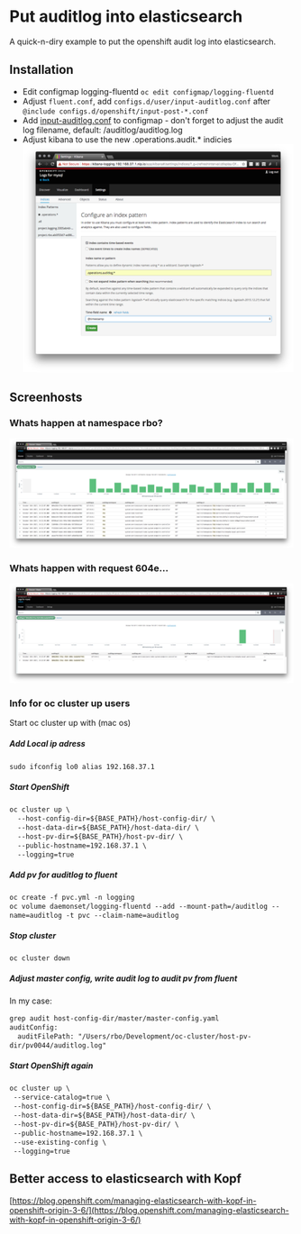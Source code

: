 # Put auditlog into elasticsearch
A quick-n-diry example to put the openshift audit log into elasticsearch.
## Installation

-  Edit configmap logging-fluentd ```oc edit configmap/logging-fluentd```
  - Adjust ```fluent.conf```, add ```configs.d/user/input-auditlog.conf``` after ```@include configs.d/openshift/input-post-*.conf```
  - Add  [input-auditlog.conf](input-auditlog.conf) to configmap - don't forget to adjust the audit log filename, default: /auditlog/auditlog.log 
- Adjust kibana to use the new .operations.audit.* indicies ![](screenshots/indicies_setup.png)


## Screenhosts
### Whats happen at namespace rbo?
![](screenshots/example1.png)

### Whats happen with request 604e...
![](screenshots/example2.png)


### Info for oc cluster up users
Start oc cluster up with (mac os)

##### Add Local ip adress 
```sudo ifconfig lo0 alias 192.168.37.1```
##### Start OpenShift
```
oc cluster up \
  --host-config-dir=${BASE_PATH}/host-config-dir/ \
  --host-data-dir=${BASE_PATH}/host-data-dir/ \
  --host-pv-dir=${BASE_PATH}/host-pv-dir/ \
  --public-hostname=192.168.37.1 \
  --logging=true
```

##### Add pv for auditlog to fluent
```
oc create -f pvc.yml -n logging
oc volume daemonset/logging-fluentd --add --mount-path=/auditlog --name=auditlog -t pvc --claim-name=auditlog
```
##### Stop cluster
```
oc cluster down
```
#####  Adjust master config, write audit log to audit pv from fluent
In my case:

```
grep audit host-config-dir/master/master-config.yaml
auditConfig:
  auditFilePath: "/Users/rbo/Development/oc-cluster/host-pv-dir/pv0044/auditlog.log"
```
##### Start OpenShift again
```
oc cluster up \
 --service-catalog=true \
 --host-config-dir=${BASE_PATH}/host-config-dir/ \
 --host-data-dir=${BASE_PATH}/host-data-dir/ \
 --host-pv-dir=${BASE_PATH}/host-pv-dir/ \
 --public-hostname=192.168.37.1 \
 --use-existing-config \
 --logging=true
```




## Better access to elasticsearch with Kopf

[https://blog.openshift.com/managing-elasticsearch-with-kopf-in-openshift-origin-3-6/](https://blog.openshift.com/managing-elasticsearch-with-kopf-in-openshift-origin-3-6/)
